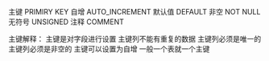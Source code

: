 主键	PRIMIRY KEY
自增    AUTO_INCREMENT
默认值	DEFAULT
非空 	NOT NULL
无符号  UNSIGNED
注释    COMMENT


主键解释：
主键是对字段进行设置
主键列不能有重复的数据
主键列必须是唯一的
主键列必须是非空的
主键可以设置为自增
一般一个表就一个主键